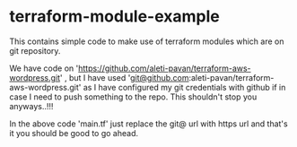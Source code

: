 # terraform-module-example

This contains simple code to make use of terraform modules which are on git repository.

We have code on 'https://github.com/aleti-pavan/terraform-aws-wordpress.git' , but I have used 'git@github.com:aleti-pavan/terraform-aws-wordpress.git' as I have configured my git credentials with github if in case I need to push something to the repo. This shouldn't stop you anyways..!!!

In the above code 'main.tf' just replace the git@ url with https url and that's it you should be good to go ahead.

